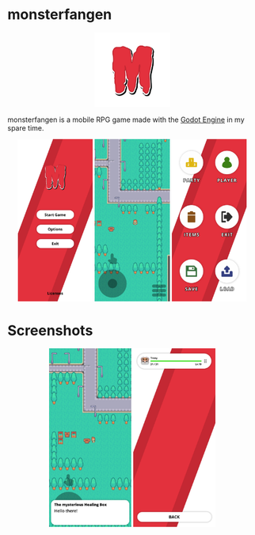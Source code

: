 # monsterfangen

<p align="center" width="100%">
  <img width="30%" src="./assets/logo/logo.png" alt="monsterfangen logo">
</p

monsterfangen is a mobile RPG game made with the [Godot Engine](https://godotengine.org/) in my spare time.

<p align="center" width="100%">
  <img width="30%" src="./assets/screenshots/ingame1.jpg">
  <img width="30%" src="./assets/screenshots/ingame2.jpg">
  <img width="30%" src="./assets/screenshots/ingame3.jpg">
</p>

# Screenshots

<p align="center" width="66%">
  <img width="33%" src="./assets/screenshots/ingame4.jpg">
  <img width="33%" src="./assets/screenshots/ingame5.jpg">
</p>
